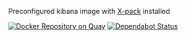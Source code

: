 Preconfigured kibana image with [X-pack](https://www.elastic.co/downloads/x-pack) installed

[![Docker Repository on Quay](https://quay.io/repository/evryfs/kibana-docker/status "Docker Repository on Quay")](https://quay.io/repository/evryfs/kibana-docker)
[![Dependabot Status](https://api.dependabot.com/badges/status?host=github&repo=evryfs/kibana-docker)](https://dependabot.com)
